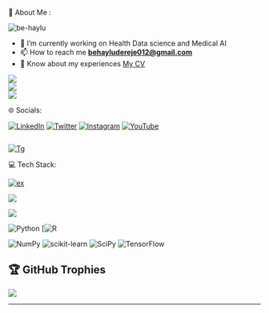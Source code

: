 💫 About Me : 

<p align="left"> <img src="https://komarev.com/ghpvc/?username=be-haylu&label=Profile%20views&color=0e75b6&style=flat" alt="be-haylu" /> </p>

- 🔭 I’m currently working on Health Data science and Medical AI
- 📫 How to reach me **behayludereje012@gmail.com**
- 📄 Know about my experiences [My CV](https://github.com/Be-haylu/Portifolio.git)

![](https://github-readme-stats.vercel.app/api?username=be-haylu&theme=dark&hide_border=false&include_all_commits=true&count_private=false)<br/>
![](https://github-readme-streak-stats.herokuapp.com/?user=be-haylu&theme=dark&hide_border=false)<br/>
![](https://github-readme-stats.vercel.app/api/top-langs/?username=be-haylu&theme=dark&hide_border=false&include_all_commits=true&count_private=false&layout=compact)

🌐 Socials:

[![LinkedIn](https://img.shields.io/badge/LinkedIn-%230077B5.svg?logo=linkedin&logoColor=white)](https://www.linkedin.com/in/be-haylu1) 
[![Twitter](https://img.shields.io/badge/Twitter-%231DA1F2.svg?logo=Twitter&logoColor=white)](https://twitter.com/be_haylu) 
[![Instagram](https://img.shields.io/badge/Instagram-%23E4405F.svg?logo=Instagram&logoColor=white)](https://instagram.com/be.haylu)
[![YouTube](https://img.shields.io/badge/YouTube-%23FF0000.svg?logo=YouTube&logoColor=white)](https://www.youtube.com/channel/UCZbX0MtpCy2AsTbgJc5MudQ) 


[![]()]()

[![Tg](https://img.shields.io/badge/Telegram-2CA5E0?style=for-the-badge&logo=telegram&logoColor=white)]()
 





💻 Tech Stack:

[![ex](  https://img.shields.io/badge/Microsoft_Excel-217346?style=for-the-badge&logo=microsoft-excel&logoColor=white )]()

[![]( https://img.shields.io/badge/Google%20Analytics-E37400?style=for-the-badge&logo=google%20analytics&logoColor=white )]()



[![](   https://img.shields.io/badge/Tableau-E97627?style=for-the-badge&logo=Tableau&logoColor=white )]() 


![Python](https://img.shields.io/badge/python-3670A0?style=for-the-badge&logo=python&logoColor=ffdd54) 
[![R]( https://img.shields.io/badge/R-276DC3?style=for-the-badge&logo=r&logoColor=white )

![NumPy](https://img.shields.io/badge/numpy-%23013243.svg?style=for-the-badge&logo=numpy&logoColor=white) 
![scikit-learn](https://img.shields.io/badge/scikit--learn-%23F7931E.svg?style=for-the-badge&logo=scikit-learn&logoColor=white) 
![SciPy](https://img.shields.io/badge/SciPy-%230C55A5.svg?style=for-the-badge&logo=scipy&logoColor=%white) 
![TensorFlow](https://img.shields.io/badge/TensorFlow-%23FF6F00.svg?style=for-the-badge&logo=TensorFlow&logoColor=white)





## 🏆 GitHub Trophies
![](https://github-profile-trophy.vercel.app/?username=be-haylu&theme=radical&no-frame=false&no-bg=true&margin-w=4)

---


